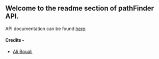 ## Welcome to the readme section of pathFinder API. 

API documentation can be found [here](http://localhost:8080/swagger-ui/index.html).

#### Credits -
- [Ali Bouali](https://github.com/ali-bouali/spring-boot-3-jwt-security)
